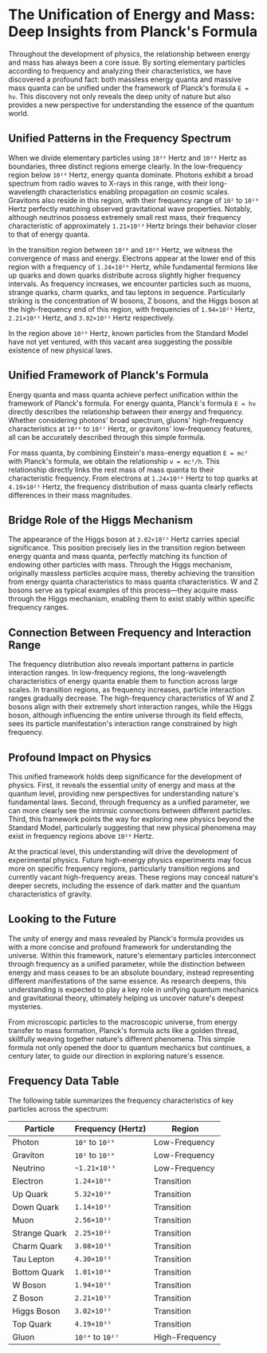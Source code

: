 # The Unification of Energy and Mass: Deep Insights from Planck's Formula

Throughout the development of physics, the relationship between energy and mass has always been a core issue. By sorting elementary particles according to frequency and analyzing their characteristics, we have discovered a profound fact: both massless energy quanta and massive mass quanta can be unified under the framework of Planck's formula `E = hν`. This discovery not only reveals the deep unity of nature but also provides a new perspective for understanding the essence of the quantum world.

## Unified Patterns in the Frequency Spectrum

When we divide elementary particles using `10²⁰` Hertz and `10²⁶` Hertz as boundaries, three distinct regions emerge clearly. In the low-frequency region below `10²⁰` Hertz, energy quanta dominate. Photons exhibit a broad spectrum from radio waves to X-rays in this range, with their long-wavelength characteristics enabling propagation on cosmic scales. Gravitons also reside in this region, with their frequency range of `10²` to `10¹⁰` Hertz perfectly matching observed gravitational wave properties. Notably, although neutrinos possess extremely small rest mass, their frequency characteristic of approximately `1.21×10¹³` Hertz brings their behavior closer to that of energy quanta.

In the transition region between `10²⁰` and `10²⁶` Hertz, we witness the convergence of mass and energy. Electrons appear at the lower end of this region with a frequency of `1.24×10²⁰` Hertz, while fundamental fermions like up quarks and down quarks distribute across slightly higher frequency intervals. As frequency increases, we encounter particles such as muons, strange quarks, charm quarks, and tau leptons in sequence. Particularly striking is the concentration of W bosons, Z bosons, and the Higgs boson at the high-frequency end of this region, with frequencies of `1.94×10²⁵` Hertz, `2.21×10²⁵` Hertz, and `3.02×10²⁵` Hertz respectively.

In the region above `10²⁶` Hertz, known particles from the Standard Model have not yet ventured, with this vacant area suggesting the possible existence of new physical laws.

## Unified Framework of Planck's Formula

Energy quanta and mass quanta achieve perfect unification within the framework of Planck's formula. For energy quanta, Planck's formula `E = hν` directly describes the relationship between their energy and frequency. Whether considering photons' broad spectrum, gluons' high-frequency characteristics at `10²⁴` to `10²⁷` Hertz, or gravitons' low-frequency features, all can be accurately described through this simple formula.

For mass quanta, by combining Einstein's mass-energy equation `E = mc²` with Planck's formula, we obtain the relationship `ν = mc²/h`. This relationship directly links the rest mass of mass quanta to their characteristic frequency. From electrons at `1.24×10²⁰` Hertz to top quarks at `4.19×10²⁵` Hertz, the frequency distribution of mass quanta clearly reflects differences in their mass magnitudes.

## Bridge Role of the Higgs Mechanism

The appearance of the Higgs boson at `3.02×10²⁵` Hertz carries special significance. This position precisely lies in the transition region between energy quanta and mass quanta, perfectly matching its function of endowing other particles with mass. Through the Higgs mechanism, originally massless particles acquire mass, thereby achieving the transition from energy quanta characteristics to mass quanta characteristics. W and Z bosons serve as typical examples of this process—they acquire mass through the Higgs mechanism, enabling them to exist stably within specific frequency ranges.

## Connection Between Frequency and Interaction Range

The frequency distribution also reveals important patterns in particle interaction ranges. In low-frequency regions, the long-wavelength characteristics of energy quanta enable them to function across large scales. In transition regions, as frequency increases, particle interaction ranges gradually decrease. The high-frequency characteristics of W and Z bosons align with their extremely short interaction ranges, while the Higgs boson, although influencing the entire universe through its field effects, sees its particle manifestation's interaction range constrained by high frequency.

## Profound Impact on Physics

This unified framework holds deep significance for the development of physics. First, it reveals the essential unity of energy and mass at the quantum level, providing new perspectives for understanding nature's fundamental laws. Second, through frequency as a unified parameter, we can more clearly see the intrinsic connections between different particles. Third, this framework points the way for exploring new physics beyond the Standard Model, particularly suggesting that new physical phenomena may exist in frequency regions above `10²⁶` Hertz.

At the practical level, this understanding will drive the development of experimental physics. Future high-energy physics experiments may focus more on specific frequency regions, particularly transition regions and currently vacant high-frequency areas. These regions may conceal nature's deeper secrets, including the essence of dark matter and the quantum characteristics of gravity.

## Looking to the Future

The unity of energy and mass revealed by Planck's formula provides us with a more concise and profound framework for understanding the universe. Within this framework, nature's elementary particles interconnect through frequency as a unified parameter, while the distinction between energy and mass ceases to be an absolute boundary, instead representing different manifestations of the same essence. As research deepens, this understanding is expected to play a key role in unifying quantum mechanics and gravitational theory, ultimately helping us uncover nature's deepest mysteries.

From microscopic particles to the macroscopic universe, from energy transfer to mass formation, Planck's formula acts like a golden thread, skillfully weaving together nature's different phenomena. This simple formula not only opened the door to quantum mechanics but continues, a century later, to guide our direction in exploring nature's essence.

## Frequency Data Table

The following table summarizes the frequency characteristics of key particles across the spectrum:

| Particle        | Frequency (Hertz)       | Region               |
|-----------------|-------------------------|----------------------|
| Photon          | `10⁶` to `10²⁰`        | Low-Frequency        |
| Graviton        | `10²` to `10¹⁰`        | Low-Frequency        |
| Neutrino        | `~1.21×10¹³`           | Low-Frequency        |
| Electron        | `1.24×10²⁰`            | Transition           |
| Up Quark        | `5.32×10²⁰`            | Transition           |
| Down Quark      | `1.14×10²¹`            | Transition           |
| Muon            | `2.56×10²²`            | Transition           |
| Strange Quark   | `2.25×10²²`            | Transition           |
| Charm Quark     | `3.08×10²³`            | Transition           |
| Tau Lepton      | `4.30×10²³`            | Transition           |
| Bottom Quark    | `1.01×10²⁴`            | Transition           |
| W Boson         | `1.94×10²⁵`            | Transition           |
| Z Boson         | `2.21×10²⁵`            | Transition           |
| Higgs Boson     | `3.02×10²⁵`            | Transition           |
| Top Quark       | `4.19×10²⁵`            | Transition           |
| Gluon           | `10²⁴` to `10²⁷`       | High-Frequency       |

